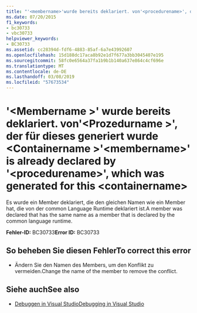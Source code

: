 ```yaml
---
title: "'<membername>'wurde bereits deklariert. von'<procedurename>', die für dieses generiert wurde <containername>"
ms.date: 07/20/2015
f1_keywords:
- bc30733
- vbc30733
helpviewer_keywords:
- BC30733
ms.assetid: cc28394d-fdf6-4883-85af-6a7e43992607
ms.openlocfilehash: 15d188dc17aca8b92e1d7f677a3bb3045407e195
ms.sourcegitcommit: 58fc0e6564a37fa1b9b1b140a637e864c4cf696e
ms.translationtype: MT
ms.contentlocale: de-DE
ms.lasthandoff: 03/08/2019
ms.locfileid: "57673534"
---
```

# <a name="membername-is-already-declared-by-procedurename-which-was-generated-for-this-containername"></a><span data-ttu-id="3ae06-102">'\<Membername >' wurde bereits deklariert. von'\<Prozedurname >', der für dieses generiert wurde \<Containername ></span><span class="sxs-lookup"><span data-stu-id="3ae06-102">'\<membername>' is already declared by '\<procedurename>', which was generated for this \<containername></span></span>

<span data-ttu-id="3ae06-103">Es wurde ein Member deklariert, die den gleichen Namen wie ein Member hat, die von der common Language Runtime deklariert ist.</span><span class="sxs-lookup"><span data-stu-id="3ae06-103">A member was declared that has the same name as a member that is declared by the common language runtime.</span></span>

<span data-ttu-id="3ae06-104">**Fehler-ID:** BC30733</span><span class="sxs-lookup"><span data-stu-id="3ae06-104">**Error ID:** BC30733</span></span>

## <a name="to-correct-this-error"></a><span data-ttu-id="3ae06-105">So beheben Sie diesen Fehler</span><span class="sxs-lookup"><span data-stu-id="3ae06-105">To correct this error</span></span>

- <span data-ttu-id="3ae06-106">Ändern Sie den Namen des Members, um den Konflikt zu vermeiden.</span><span class="sxs-lookup"><span data-stu-id="3ae06-106">Change the name of the member to remove the conflict.</span></span>

## <a name="see-also"></a><span data-ttu-id="3ae06-107">Siehe auch</span><span class="sxs-lookup"><span data-stu-id="3ae06-107">See also</span></span>

- [<span data-ttu-id="3ae06-108">Debuggen in Visual Studio</span><span class="sxs-lookup"><span data-stu-id="3ae06-108">Debugging in Visual Studio</span></span>](/visualstudio/debugger/debugging-in-visual-studio)
